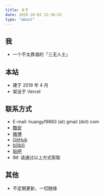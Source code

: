```yaml
---
title: 关于
date: 2020-10-03 22:36:53
type: "about"
---
```

## 我
- 一个不太靠谱的「三无人士」

## 本站
- 建于 2019 年 4 月
- 架设于 Vercel

## 联系方式
- E-mail: huangyf9883 (at) gmail (dot) com
- [酷安](http://www.coolapk.com/u/497671)
- [微博](https://weibo.com/huangyf9883)
- [GitHub](https://github.com/KHwang9883)
- [bilibili](https://space.bilibili.com/13215010)
- [贴吧](https://tieba.baidu.com/home/main?un=newlife2017)
- IM: 请通过以上方式索取

## 其他
- 不定期更新，一切随缘